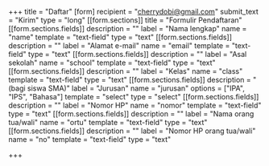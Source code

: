 +++
title = "Daftar"
[form]
recipient = "cherrydobi@gmail.com"
submit_text = "Kirim"
type = "long"
[[form.sections]]
title = "Formulir Pendaftaran"
[[form.sections.fields]]
description = ""
label = "Nama lengkap"
name = "name"
template = "text-field"
type = "text"
[[form.sections.fields]]
description = ""
label = "Alamat e-mail"
name = "email"
template = "text-field"
type = "text"
[[form.sections.fields]]
description = ""
label = "Asal sekolah"
name = "school"
template = "text-field"
type = "text"
[[form.sections.fields]]
description = ""
label = "Kelas"
name = "class"
template = "text-field"
type = "text"
[[form.sections.fields]]
description = "(bagi siswa SMA)"
label = "Jurusan"
name = "jurusan"
options = ["IPA", "IPS", "Bahasa"]
template = "select"
type = "select"
[[form.sections.fields]]
description = ""
label = "Nomor HP"
name = "nomor"
template = "text-field"
type = "text"
[[form.sections.fields]]
description = ""
label = "Nama orang tua/wali"
name = "ortu"
template = "text-field"
type = "text"
[[form.sections.fields]]
description = ""
label = "Nomor HP orang tua/wali"
name = "no"
template = "text-field"
type = "text"

+++

